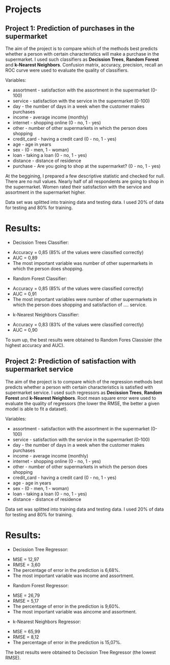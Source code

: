 # Projects


## Project 1: Prediction of purchases in the supermarket
The aim of the project is to compare which of the methods best predicts whether a person with certain characteristics will  make a purchase in the supermarket. I used such classifiers as **Decission Trees**, **Random Forest** and **k-Nearest Neighbors**. 
Confusion matrix, accuracy, precision, recall an ROC curve were used to evaluate the quality of classifiers. 

Variables:
* assortment - satisfaction with the assortment in the supermarket (0-100)
* service - satisfaction with the service in the supermarket (0-100)
* day - the number of days in a week when the customer makes purchases
* income - average income (monthly)
* internet - shopping online (0 - no, 1 - yes)
* other - number of other supermarkets in which the person does shopping
* credit_card - having a credit card (0 - no, 1 - yes)
* age - age in years
* sex - (0 - men, 1 - woman)
* loan - taking a loan (0 - no, 1 - yes)
* distance - distance of residence
* purchase - Are you going to shop at the supermarket? (0 - no, 1 - yes)

At the beggining, I prepared a few descriptive statistic and checked for null. There are no null values. Nearly half of all respondents are going to shop in the supermarket. Women rated their satisfaction with the service and assortment in the supermarket higher.

Data set was splitted into training data and testing data. I used 20% of data for testing and 80% for training. 
# Results: 
* Decission Trees Classifier:
- Accuracy = 0,85 (85% of the values were classified correctly)
- AUC = 0,89
- The most important variable was number of other supermarkets in which the person does shopping.
* Random Forest Classifier:
- Accuracy = 0,85 (85% of the values were classified correctly)
- AUC = 0,91
- The most important variables were number of other supermarkets in which the person does shopping and satisfaction of 
.... service.
* k-Nearest Neighbors Classifier:
- Accuracy = 0,83 (83% of the values were classified correctly)
- AUC = 0,90

To sum up, the best results were obtained to Random Fores Classisier (the highest accuracy and AUC). 


## Project 2: Prediction of satisfaction with supermarket service
The aim of the project is to compare which of the regression methods best predicts whether a person with certain characteristics is satisfied with supermarket service. I used such regressors as **Decission Trees**, **Random Forest** and **k-Nearest Neighbors**. 
Root mean square error were used to evaluate the quality of regressors (the lower the RMSE, the better a given model is able to fit a dataset).

Variables:
* assortment - satisfaction with the assortment in the supermarket (0-100)
* service - satisfaction with the service in the supermarket (0-100)
* day - the number of days in a week when the customer makes purchases
* income - average income (monthly)
* internet - shopping online (0 - no, 1 - yes)
* other - number of other supermarkets in which the person does shopping
* credit_card - having a credit card (0 - no, 1 - yes)
* age - age in years
* sex - (0 - men, 1 - woman)
* loan - taking a loan (0 - no, 1 - yes)
* distance - distance of residence

Data set was splitted into training data and testing data. I used 20% of data for testing and 80% for training. 

# Results: 
* Decission Tree Regressor:
- MSE = 12,97
- RMSE = 3,60
- The percentage of error in the prediction is 6,68%.
- The most important variable was income and assortment.
* Random Forest Regressor:
- MSE = 26,79
- RMSE = 5,17
- The percentage of error in the prediction is 9,60%.
- The most important variable was aincome and assortment.
* k-Nearest Neighbors Regressor:
- MSE = 65,99
- RMSE = 8,12
- The percentage of error in the prediction is 15,07%.

The best results were obtained to Decission Tree Regressor (the lowest RMSE).
